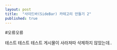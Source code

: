 ```yaml
---
layout: post
title:  "사이드바(SideBar) 카테고리 만들기 2"
published: true
---
```

#오류오류

테스트 테스트 테스트
게시물이 사라져따 삭제하지 않았는데..
